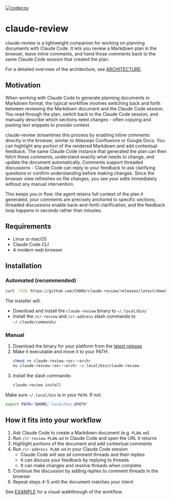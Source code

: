 [![codecov](https://codecov.io/gh/Ch00k/claude-review/graph/badge.svg?token=VFe48YCOtf)](https://codecov.io/gh/Ch00k/claude-review)

# claude-review

claude-review is a lightweight companion for working on planning documents with Claude Code. It lets you review a
Markdown plan in the browser, leave inline comments, and hand those comments back to the same Claude Code session that
created the plan.

For a detailed overview of the architecture, see [ARCHITECTURE](ARCHITECTURE.md).

## Motivation

When working with Claude Code to generate planning documents in Markdown format, the typical workflow involves switching
back and forth between reviewing the Markdown document and the Claude Code session. You read through the plan, switch
back to the Claude Code session, and manually describe which sections need changes - often copying and pasting text
snippets to provide context.

claude-review streamlines this process by enabling inline comments directly in the browser, similar to Atlassian
Confluence or Google Docs. You can highlight any portion of the rendered Markdown and add contextual feedback. The same
Claude Code instance that generated the plan can then fetch these comments, understand exactly what needs to change, and
update the document automatically. Comments support threaded discussions - Claude Code can reply to your feedback to ask
clarifying questions or confirm understanding before making changes. Since the browser view refreshes on file changes,
you see your edits immediately without any manual intervention.

This keeps you in flow: the agent retains full context of the plan it generated, your comments are precisely anchored to
specific sections, threaded discussions enable back-and-forth clarification, and the feedback loop happens in seconds
rather than minutes.

## Requirements

- Linux or macOS
- Claude Code CLI
- A modern web browser

## Installation

### Automated (recommended)

```bash
curl -fsSL https://github.com/Ch00k/claude-review/releases/latest/download/install.sh | bash
```

The installer will:
- Download and install the `claude-review` binary to `~/.local/bin/`
- Install the `/cr-review` and `/cr-address` slash commands to `~/.claude/commands/`

### Manual

1. Download the binary for your platform from the [latest release](https://github.com/Ch00k/claude-review/releases/latest)
2. Make it executable and move it to your PATH:
   ```bash
   chmod +x claude-review-<os>-<arch>
   mv claude-review-<os>-<arch> ~/.local/bin/claude-review
   ```
3. Install the slash commands:
   ```bash
   claude-review install
   ```

Make sure `~/.local/bin` is in your `PATH`. If not:
```bash
export PATH="$HOME/.local/bin:$PATH"
```

## How it fits into your workflow
1. Ask Claude Code to create a Markdown document (e.g. `PLAN.md`)
2. Run `/cr-review PLAN.md` in Claude Code and open the URL it returns
3. Highlight portions of the document and add contextual comments
4. Run `/cr-address PLAN.md` in your Claude Code session
   - Claude Code will see all comment threads and their replies
   - It can discuss your feedback by replying to threads
   - It can make changes and resolve threads when complete
5. Continue the discussion by adding replies to comment threads in the browser
6. Repeat steps 4-5 until the document matches your intent

See [EXAMPLE](EXAMPLE.md) for a visual walkthrough of the workflow.
